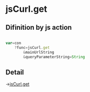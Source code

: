 # jsCurl.get

## Difinition by js action

```js.js

var=con
	?func=jsCurl.get
		&mainUrlString
		&queryParameterString=String
```

## Detail

->[jsCurl.get](https://github.com/puutaro/CommandClick/blob/master/md/developer/js_interface/details/JsCurl/get.md)
